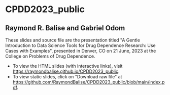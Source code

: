 # CPDD2023_public

## Raymond R. Balise and Gabriel Odom
These slides and source file are the presentation titled "A Gentle Introduction to Data Science Tools for Drug Dependence Research: Use Cases with Examples", presented in Denver, CO on 21 June, 2023 at the College on Problems of Drug Dependence.

- To view the HTML slides (with interactive links), visit <https://raymondbalise.github.io/CPDD2023_public>.
- To view static slides, click on "Download raw file" at <https://github.com/RaymondBalise/CPDD2023_public/blob/main/index.pdf>.

